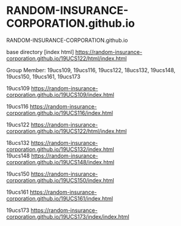 # RANDOM-INSURANCE-CORPORATION.github.io
RANDOM-INSURANCE-CORPORATION.github.io

base directory [index html] https://random-insurance-corporation.github.io/19UCS122/html/index.html

Group Member:
19ucs109,
19ucs116,
19ucs122,
18ucs132,
19ucs148,
19ucs150,
19ucs161,
19ucs173

19ucs109
	https://random-insurance-corporation.github.io/19UCS109/index.html
	
19ucs116
	https://random-insurance-corporation.github.io/19UCS116/index.html
	
19ucs122
	https://random-insurance-corporation.github.io/19UCS122/html/index.html
	
18ucs132
	https://random-insurance-corporation.github.io/19UCS132/index.html	
19ucs148
	https://random-insurance-corporation.github.io/19UCS148/index.html
	
19ucs150
	https://random-insurance-corporation.github.io/19UCS150/index.html
	
19ucs161
	https://random-insurance-corporation.github.io/19UCS161/index.html
	
19ucs173
	https://random-insurance-corporation.github.io/19UCS173/index/index.html
